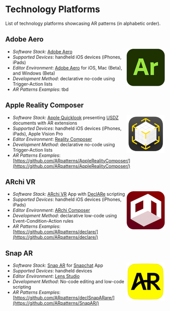 # Technology Platforms

List of technology platforms showcasing AR patterns (in alphabetic order).

## Adobe Aero

<img src="assets/logos/adobe-aero.png" width="120" align="right">

- _Software Stack_: [Adobe Aero](https://www.adobe.com/products/aero.html)
- _Supported Devices_: handheld iOS devices (iPhones, iPads)
- _Editor Environment_: [Adobe Aero](https://www.adobe.com/products/aero.html) for iOS, Mac (Beta), and Windows (Beta)
- _Development Method_: declarative no-code using Trigger-Action lists
- _AR Patterns Examples_: tbd

 

## Apple Reality Composer

<img src="assets/logos/reality-composer.png" width="120" align="right">

- _Software Stack_: [Apple Quicklook](https://developer.apple.com/augmented-reality/quick-look/) presenting [USDZ](https://openusd.org) documents with AR extensions
- _Supported Devices_: handheld iOS devices (iPhones, iPads), Apple Vision Pro
- _Editor Environment_: [Reality Composer](https://developer.apple.com/augmented-reality/tools/)
- _Development Method_: declarative no-code using Trigger-Action lists
- _AR Patterns Examples_: [https://github.com/ARpatterns/AppleRealityComposer/](https://github.com/ARpatterns/AppleRealityComposer/)
  
## ARchi VR

<img src="assets/logos/archi-vr.png" width="120" align="right">

- _Software Stack_: [ARchi VR](https://archi.metason.net) App with [DeclARe](https://service.metason.net/ar/docu/) scripting
- _Supported Devices_: handheld iOS devices (iPhones, iPads)
- _Editor Environment_: [ARchi Composer](https://service.metason.net/ar/docu/#archi-composer)
- _Development Method_: declarative low-code using Event-Condition-Action rules
- _AR Patterns Examples_: [https://github.com/ARpatterns/declare/](https://github.com/ARpatterns/declare/)

## Snap AR

<img src="assets/logos/snap-ar.png" width="120" align="right">

- _Software Stack_: [Snap AR](https://ar.snap.com) for [Snapchat](https://www.snapchat.com) App
- _Supported Devices_: handheld devices
- _Editor Environment_: [Lens Studio](https://ar.snap.com/lens-studio)
- _Development Method_: No-code editing and low-code scripting
- _AR Patterns Examples_: [https://github.com/ARpatterns/declSnapARare/](https://github.com/ARpatterns/SnapAR/)
